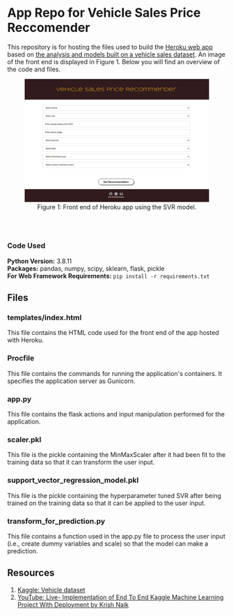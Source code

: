 # App Repo for Vehicle Sales Price Reccomender

This repository is for hosting the files used to build the [Heroku web app](https://recommend-vehicle-price.herokuapp.com/) based on [the analysis and models built on a vehicle sales dataset](https://github.com/MichaelBryantDS/vehicle-price-rec). An image of the front end is displayed in Figure 1. Below you will find an overview of the code and files.

<div align="center">
  
<figure>
<img src="images/frontend.JPG"><br/>
  <figcaption>Figure 1: Front end of Heroku app using the SVR model.</figcaption>
</figure>
<br/><br/>
  
</div>

### Code Used 

**Python Version:** 3.8.11 <br />
**Packages:** pandas, numpy, scipy, sklearn, flask, pickle<br />
**For Web Framework Requirements:**  ```pip install -r requirements.txt```  

## Files

### templates/index.html

This file contains the HTML code used for the front end of the app hosted with Heroku.

### Procfile

This file contains the commands for running the application's containers. It specifies the application server as Gunicorn.

### app.py

This file contains the flask actions and input manipulation performed for the application.

### scaler.pkl

This file is the pickle containing the MinMaxScaler after it had been fit to the training data so that it can transform the user input.

### support_vector_regression_model.pkl

This file is the pickle containing the hyperparameter tuned SVR after being trained on the training data so that it can be applied to the user input.

### transform_for_prediction.py

This file contains a function used in the app.py file to process the user input (i.e., create dummy variables and scale) so that the model can make a prediction.

## Resources

1. [Kaggle: Vehicle dataset](https://www.kaggle.com/nehalbirla/vehicle-dataset-from-cardekho)
2. [YouTube: Live- Implementation of End To End Kaggle Machine Learning Project With Deployment by Krish Naik](https://www.youtube.com/watch?v=p_tpQSY1aTs)


